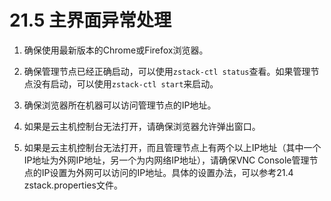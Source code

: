 # 21.5 主界面异常处理

1. 确保使用最新版本的Chrome或Firefox浏览器。

2. 确保管理节点已经正确启动，可以使用`zstack-ctl status`查看。如果管理节点没有启动，可以使用`zstack-ctl start`来启动。

3. 确保浏览器所在机器可以访问管理节点的IP地址。

4. 如果是云主机控制台无法打开，请确保浏览器允许弹出窗口。

5. 如果是云主机控制台无法打开，而且管理节点上有两个以上IP地址（其中一个IP地址为外网IP地址，另一个为内网络IP地址），请确保VNC Console管理节点的IP设置为外网可以访问的IP地址。具体的设置办法，可以参考21.4 zstack.properties文件。

